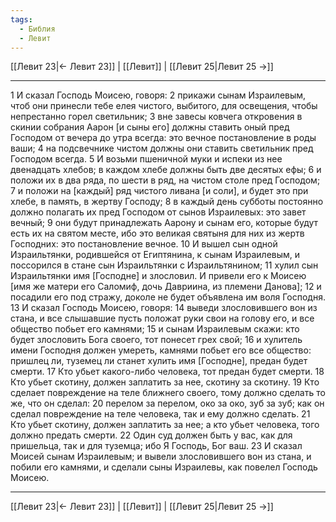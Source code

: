 ```yaml
---
tags:
  - Библия
  - Левит
---
```

[[Левит 23|← Левит 23]] | [[Левит]] | [[Левит 25|Левит 25 →]]

---
1 И сказал Господь Моисею, говоря:
2 прикажи сынам Израилевым, чтоб они принесли тебе елея чистого, выбитого, для освещения, чтобы непрестанно горел светильник;
3 вне завесы ковчега откровения в скинии собрания Аарон [и сыны его] должны ставить оный пред Господом от вечера до утра всегда: это вечное постановление в роды ваши;
4 на подсвечнике чистом должны они ставить светильник пред Господом всегда.
5 И возьми пшеничной муки и испеки из нее двенадцать хлебов; в каждом хлебе должны быть две десятых ефы;
6 и положи их в два ряда, по шести в ряд, на чистом столе пред Господом;
7 и положи на [каждый] ряд чистого ливана [и соли], и будет это при хлебе, в память, в жертву Господу;
8 в каждый день субботы постоянно должно полагать их пред Господом от сынов Израилевых: это завет вечный;
9 они будут принадлежать Аарону и сынам его, которые будут есть их на святом месте, ибо это великая святыня для них из жертв Господних: это постановление вечное.
10 И вышел сын одной Израильтянки, родившейся от Египтянина, к сынам Израилевым, и поссорился в стане сын Израильтянки с Израильтянином;
11 хулил сын Израильтянки имя [Господне] и злословил. И привели его к Моисею [имя же матери его Саломиф, дочь Давриина, из племени Данова];
12 и посадили его под стражу, доколе не будет объявлена им воля Господня.
13 И сказал Господь Моисею, говоря:
14 выведи злословившего вон из стана, и все слышавшие пусть положат руки свои на голову его, и все общество побьет его камнями;
15 и сынам Израилевым скажи: кто будет злословить Бога своего, тот понесет грех свой;
16 и хулитель имени Господня должен умереть, камнями побьет его все общество: пришлец ли, туземец ли станет хулить имя [Господне], предан будет смерти.
17 Кто убьет какого-либо человека, тот предан будет смерти.
18 Кто убьет скотину, должен заплатить за нее, скотину за скотину.
19 Кто сделает повреждение на теле ближнего своего, тому должно сделать то же, что он сделал:
20 перелом за перелом, око за око, зуб за зуб; как он сделал повреждение на теле человека, так и ему должно сделать.
21 Кто убьет скотину, должен заплатить за нее; а кто убьет человека, того должно предать смерти.
22 Один суд должен быть у вас, как для пришельца, так и для туземца; ибо Я Господь, Бог ваш.
23 И сказал Моисей сынам Израилевым; и вывели злословившего вон из стана, и побили его камнями, и сделали сыны Израилевы, как повелел Господь Моисею.

---
[[Левит 23|← Левит 23]] | [[Левит]] | [[Левит 25|Левит 25 →]]
